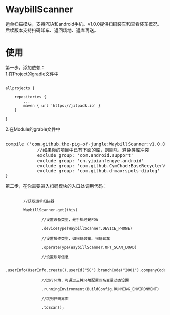 # WaybillScanner
运单扫描模块，支持PDA和android手机。v1.0.0提供扫码装车和查看装车概况。后续版本支持扫码卸车、返回场地、返库再送。<br/>
# 使用

第一步，添加依赖：</br>
1.在Project的gradle文件中<br/>
<pre><code>
allprojects {

    repositories {
        ...
        maven { url 'https://jitpack.io' }
    }

}
</code></pre>
2.在Module的grable文件中<br/>
<pre></code>
compile ('com.github.the-pig-of-jungle:WaybillScanner:v1.0.0'){
            //如果你的项目中已有下面的库，则剔除，避免类库冲突
            exclude group: 'com.android.support'
            exclude group: 'cn.yipianfengye.android'
            exclude group: 'com.github.CymChad:BaseRecyclerViewAdapterHelper'
            exclude group: 'com.github.d-max:spots-dialog'
}
</code></pre>
第二步，在你需要进入扫码模块的入口处调用代码：<br/>
<pre><code>
        //获取运单扫描器

        WaybillScanner.get(this)

                //设置设备类型，是手机还是PDA

                .deviceType(WaybillScanner.DEVICE_PHONE)

                //设置操作类型，如扫码装车、扫码卸车

                .operateType(WaybillScanner.OPT_SCAN_LOAD)

                //设置账号信息

                .userInfo(UserInfo.create().userId("58").branchCode("2001").companyCode("002"))

                //运行环境，可通过三种环境配置同名变量动态设置

                .runningEnvironment(BuildConfig.RUNNING_ENVIRONMENT)

                //跳到扫码界面

                .toScan();
</code></pre>
